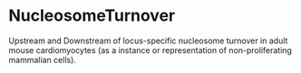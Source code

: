 # NucleosomeTurnover
Upstream and Downstream of locus-specific nucleosome turnover in adult mouse cardiomyocytes (as a instance or representation of non-proliferating mammalian cells).
